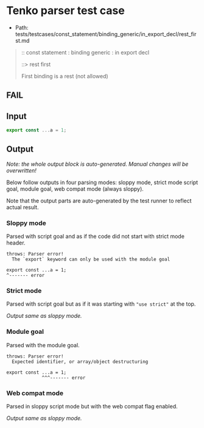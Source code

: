 # Tenko parser test case

- Path: tests/testcases/const_statement/binding_generic/in_export_decl/rest_first.md

> :: const statement : binding generic : in export decl
>
> ::> rest first
>
> First binding is a rest (not allowed)
>
> 

## FAIL

## Input

`````js
export const ...a = 1;
`````

## Output

_Note: the whole output block is auto-generated. Manual changes will be overwritten!_

Below follow outputs in four parsing modes: sloppy mode, strict mode script goal, module goal, web compat mode (always sloppy).

Note that the output parts are auto-generated by the test runner to reflect actual result.

### Sloppy mode

Parsed with script goal and as if the code did not start with strict mode header.

`````
throws: Parser error!
  The `export` keyword can only be used with the module goal

export const ...a = 1;
^------- error
`````

### Strict mode

Parsed with script goal but as if it was starting with `"use strict"` at the top.

_Output same as sloppy mode._

### Module goal

Parsed with the module goal.

`````
throws: Parser error!
  Expected identifier, or array/object destructuring

export const ...a = 1;
             ^^^------- error
`````


### Web compat mode

Parsed in sloppy script mode but with the web compat flag enabled.

_Output same as sloppy mode._
